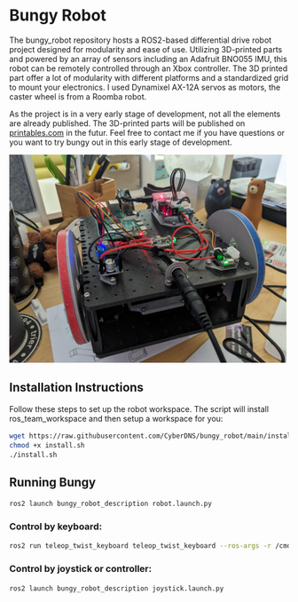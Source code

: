 # Bungy Robot
The bungy_robot repository hosts a ROS2-based differential drive robot project designed for modularity and ease of use. Utilizing 3D-printed parts and powered by an array of sensors including an Adafruit BNO055 IMU, this robot can be remotely controlled through an Xbox controller.
The 3D printed part offer a lot of modularity with different platforms and a standardized grid to mount your electronics.
I used Dynamixel AX-12A servos as motors, the caster wheel is from a Roomba robot.

As the project is in a very early stage of development, not all the elements are already published. The 3D-printed parts will be published on [printables.com](https://www.printables.com) in the futur. Feel free to contact me if you have questions or you want to try bungy out in this early stage of development.


<img src="assets/imgs/bungy_robot.jpg" alt="picture of bungy" width="500">

## Installation Instructions

Follow these steps to set up the robot workspace. The script will install ros_team_workspace and then setup a workspace for you:

```bash
wget https://raw.githubusercontent.com/CyberDNS/bungy_robot/main/install.sh
chmod +x install.sh
./install.sh
```

## Running Bungy

```bash
ros2 launch bungy_robot_description robot.launch.py
```

### Control by keyboard:
```bash
ros2 run teleop_twist_keyboard teleop_twist_keyboard --ros-args -r /cmd_vel:=/diff_cont/cmd_vel_unstamped
```

### Control by joystick or controller:
```bash
ros2 launch bungy_robot_description joystick.launch.py
```
